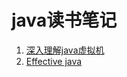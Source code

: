 # java读书笔记

1. [深入理解java虚拟机](https://github.com/git-fanxiaofeng/javaNotes/blob/master/JVM.md)
2. [Effective  java]() 

